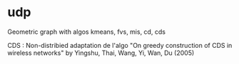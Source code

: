 # udp
Geometric graph with algos kmeans, fvs, mis, cd, cds

CDS :
Non-distribied adaptation de l'algo "On greedy construction of CDS in wireless networks" by Yingshu, Thai, Wang, Yi, Wan, Du (2005)
 
